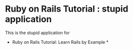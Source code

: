 # Ruby on Rails Tutorial : stupid application

This is the stupid application for
* Ruby on Rails Tutorial: Learn Rails by Example *